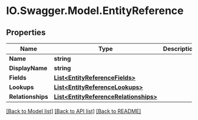 # IO.Swagger.Model.EntityReference
## Properties

Name | Type | Description | Notes
------------ | ------------- | ------------- | -------------
**Name** | **string** |  | [optional] 
**DisplayName** | **string** |  | [optional] 
**Fields** | [**List&lt;EntityReferenceFields&gt;**](EntityReferenceFields.md) |  | [optional] 
**Lookups** | [**List&lt;EntityReferenceLookups&gt;**](EntityReferenceLookups.md) |  | [optional] 
**Relationships** | [**List&lt;EntityReferenceRelationships&gt;**](EntityReferenceRelationships.md) |  | [optional] 

[[Back to Model list]](../README.md#documentation-for-models) [[Back to API list]](../README.md#documentation-for-api-endpoints) [[Back to README]](../README.md)

